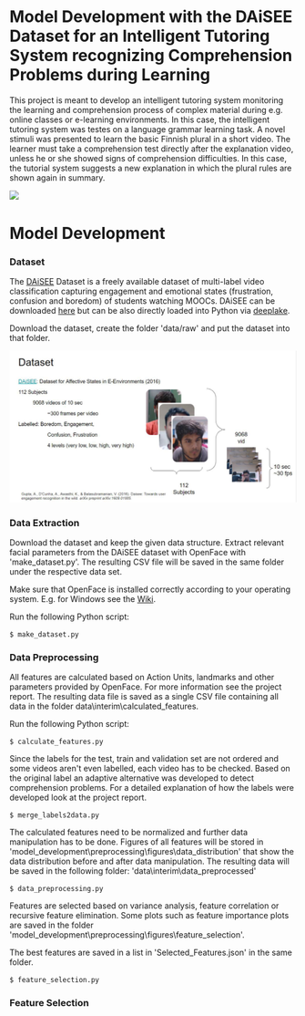# Model Development with the DAiSEE Dataset for an Intelligent Tutoring System recognizing Comprehension Problems during Learning
This project is meant to develop an intelligent tutoring system monitoring the learning and comprehension process of 
complex material during e.g. online classes or e-learning environments. In this case, the intelligent tutoring system was 
testes on a language grammar learning task. A novel stimuli was presented to learn the basic Finnish plural in a short 
video. The learner must take a comprehension test directly after the explanation video, unless he or she showed signs of 
comprehension difficulties. In this case, the tutorial system suggests a new explanation in which the plural rules are 
shown again in summary.

![](Architecture.PNG)

# Model Development


### Dataset
The [DAiSEE](https://arxiv.org/abs/1609.01885) Dataset is a freely available dataset of multi-label video classification
 capturing engagement and emotional states (frustration, confusion and boredom) of students watching MOOCs.
 DAiSEE can be downloaded [here](https://people.iith.ac.in/vineethnb/resources/daisee/index.html) but can be also 
 directly loaded into Python via [deeplake](https://datasets.activeloop.ai/docs/ml/datasets/daisee-dataset/).

Download the dataset, create the folder 'data/raw' and put the dataset into that folder.  

![alt-text](fig/Daisee.png) 
  


### Data Extraction
Download the dataset and keep the given data structure.
Extract relevant facial parameters from the DAiSEE dataset with OpenFace with 'make_dataset.py'. The resulting CSV 
file will be saved in the same folder under the respective data set.

Make sure that OpenFace is installed correctly according to your operating system. 
E.g. for Windows see the [Wiki](https://github.com/TadasBaltrusaitis/OpenFace/wiki/Windows-Installation).

Run the following Python script:

    $ make_dataset.py



### Data Preprocessing
All features are calculated based on Action Units, landmarks and other parameters provided by OpenFace. 
For more information see the project report. The resulting data file is saved as a single CSV file containing all data in 
the folder data\interim\calculated_features\.

Run the following Python script:

    $ calculate_features.py


Since the labels for the test, train and validation set are not ordered and some videos aren't even labelled, each video 
has to be checked. Based on the original label an adaptive alternative was developed to detect comprehension 
problems. For a detailed explanation of how the labels were developed look at the project report.

    $ merge_labels2data.py


The calculated features need to be normalized and further data manipulation has to be done. Figures of all features will
be stored in 'model_development\preprocessing\figures\data_distribution\' that show the data distribution before and 
after data manipulation. 
The resulting data will be saved in the following folder: 'data\interim\data_preprocessed\'

    $ data_preprocessing.py

Features are selected based on variance analysis, feature correlation or recursive feature elimination. 
Some plots such as feature importance plots are saved in the folder
'model_development\preprocessing\figures\feature_selection\'. 

The best features are saved in a list in 'Selected_Features.json' in the same folder.

    $ feature_selection.py

### Feature Selection





